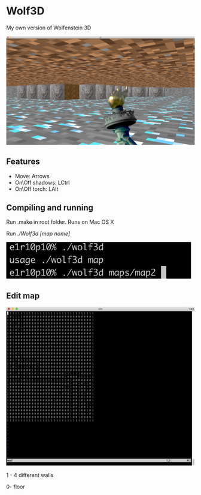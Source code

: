 # Wolf3D
My own version of Wolfenstein 3D

![Image alt](https://github.com/Kostiantyn-Kinzerskyi/Wolf3D/raw/master/screenshots/screen2.png)

## Features
- Move: Arrows
- On\Off shadows: LCtrl
- On\Off torch: LAlt

## Compiling and running
Run .make in root folder. Runs on Mac OS X

Run *./Wolf3d [map name]*

![Image alt](https://github.com/Kostiantyn-Kinzerskyi/Wolf3D/raw/master/screenshots/screen3.png)

## Edit map
![Image alt](https://github.com/Kostiantyn-Kinzerskyi/Wolf3D/raw/master/screenshots/screen4.png)

1 - 4 different walls

0- floor
